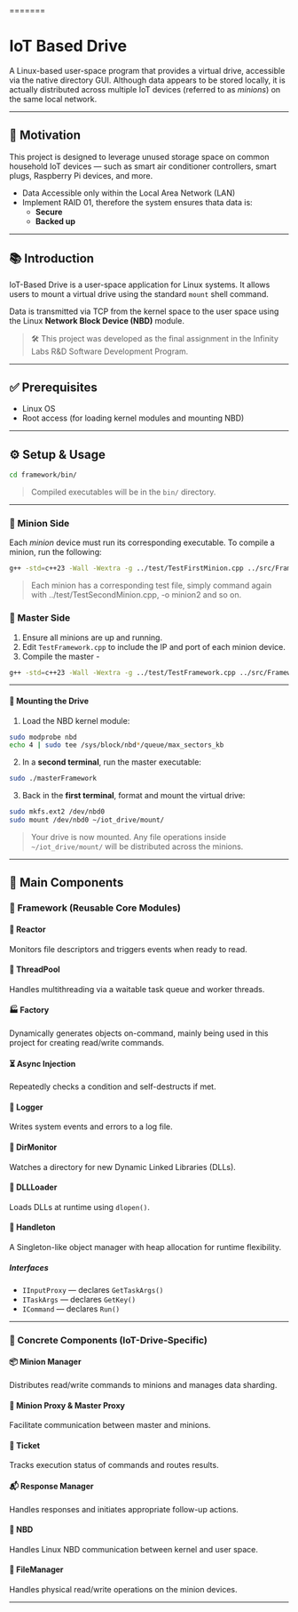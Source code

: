 =======
# IoT Based Drive

A Linux-based user-space program that provides a virtual drive, accessible via the native directory GUI. Although data appears to be stored locally, it is actually distributed across multiple IoT devices (referred to as *minions*) on the same local network.

---

## 🚀 Motivation

This project is designed to leverage unused storage space on common household IoT devices — such as smart air conditioner controllers, smart plugs, Raspberry Pi devices, and more.

- Data Accessible only within the Local Area Network (LAN)
- Implement RAID 01, therefore the system ensures thata data is:
  - **Secure**
  - **Backed up**
---

## 📚 Introduction

IoT-Based Drive is a user-space application for Linux systems. It allows users to mount a virtual drive using the standard `mount` shell command.

Data is transmitted via TCP from the kernel space to the user space using the Linux **Network Block Device (NBD)** module.

> 🛠 This project was developed as the final assignment in the Infinity Labs R&D Software Development Program.

---

## ✅ Prerequisites

- Linux OS
- Root access (for loading kernel modules and mounting NBD)

---

## ⚙️ Setup & Usage

```bash
cd framework/bin/
```

> Compiled executables will be in the `bin/` directory.

---

### 🔧 Minion Side

Each *minion* device must run its corresponding executable. To compile a minion, run the following:

```bash
g++ -std=c++23 -Wall -Wextra -g ../test/TestFirstMinion.cpp ../src/Framework.cpp ../src/dir_monitor.cpp ../src/AsyncInjection.cpp ../src/dll_loader.cpp ../src/FW_TPTask.cpp ../src/reactor.cpp ../src/thread_pool.cpp ../src/listener.cpp ../src/scheduler.cpp ../src/logger.cpp  ../../concrete/src/AMessage.cpp ../../concrete/src/ATaskArgs.cpp ../../concrete/src/FileManager.cpp ../../concrete/src/MasterProxy.cpp ../../concrete/src/MessageReceive.cpp ../../concrete/src/MessageSend.cpp ../../concrete/src/MinionArgs.cpp ../../concrete/src/MinionCommands.cpp ../../concrete/src/UdpSocket.cpp ../../concrete/src/UID.cpp -I ../include/ -I ../../concrete/include/ -L. -Wl,-rpath=. -lhandleton -ldl -o minion1
```
> Each minion has a corresponding test file, simply command again with ../test/TestSecondMinion.cpp, -o minion2 and so on.

### 👑 Master Side

1. Ensure all minions are up and running.
2. Edit `TestFramework.cpp` to include the IP and port of each minion device.
3. Compile the master -

```bash
g++ -std=c++23 -Wall -Wextra -g ../test/TestFramework.cpp ../src/Framework.cpp ../src/dir_monitor.cpp ../src/AsyncInjection.cpp ../src/dll_loader.cpp ../src/FW_TPTask.cpp ../src/reactor.cpp ../src/thread_pool.cpp ../src/listener.cpp ../src/scheduler.cpp ../src/logger.cpp ../../concrete/src/AMessage.cpp ../../concrete/src/ATaskArgs.cpp ../../concrete/src/Commands.cpp ../../concrete/src/MessageReceive.cpp ../../concrete/src/MessageSend.cpp ../../concrete/src/MinionManager.cpp ../../concrete/src/MinionProxy.cpp ../../concrete/src/NBDProxy.cpp ../../concrete/src/NBDReadArgs.cpp ../../concrete/src/NBDWriteArgs.cpp ../../concrete/src/Response.cpp ../../concrete/src/ResponseManager.cpp ../../concrete/src/Ticket.cpp ../../concrete/src/UdpSocket.cpp ../../concrete/src/TcpClientSocket.cpp ../../concrete/src/UID.cpp ../../concrete/src/NBD.cpp  -I ../include/ -I ../../concrete/include/  -L. -Wl,-rpath=. -lhandleton -ldl -o masterFramework
```

---

#### 🔌 Mounting the Drive

1. Load the NBD kernel module:

```bash
sudo modprobe nbd
echo 4 | sudo tee /sys/block/nbd*/queue/max_sectors_kb
```

2. In a **second terminal**, run the master executable:

```bash
sudo ./masterFramework
```

3. Back in the **first terminal**, format and mount the virtual drive:

```bash
sudo mkfs.ext2 /dev/nbd0
sudo mount /dev/nbd0 ~/iot_drive/mount/
```

> Your drive is now mounted. Any file operations inside `~/iot_drive/mount/` will be distributed across the minions.

---

## 🧩 Main Components

### 🧱 Framework (Reusable Core Modules)
#### 🔁 Reactor
Monitors file descriptors and triggers events when ready to read.

#### 🧵 ThreadPool
Handles multithreading via a waitable task queue and worker threads.
#### 🏭 Factory
Dynamically generates objects on-command, mainly being used in this project for creating read/write commands.
#### ⏳ Async Injection
Repeatedly checks a condition and self-destructs if met.
#### 📝 Logger
Writes system events and errors to a log file.

#### 📁 DirMonitor
Watches a directory for new Dynamic Linked Libraries (DLLs).

#### 🧬 DLLLoader
Loads DLLs at runtime using `dlopen()`.

#### 🧩 Handleton
A Singleton-like object manager with heap allocation for runtime flexibility.

##### Interfaces

- `IInputProxy` — declares `GetTaskArgs()`
- `ITaskArgs` — declares `GetKey()`
- `ICommand` — declares `Run()`

---

### 🔌 Concrete Components (IoT-Drive-Specific)
#### 📦 Minion Manager
Distributes read/write commands to minions and manages data sharding.

#### 🔁 Minion Proxy & Master Proxy
Facilitate communication between master and minions.

#### 🎫 Ticket
Tracks execution status of commands and routes results.

#### 📬 Response Manager
Handles responses and initiates appropriate follow-up actions.

#### 🔗 NBD
Handles Linux NBD communication between kernel and user space.

#### 📂 FileManager
Handles physical read/write operations on the minion devices.

---
